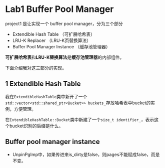 # Lab1 Buffer Pool Manager

project1 是让实现一个 buffer pool manager，分为三个部分

* Extendible Hash Table （可扩展哈希表）
* LRU-K Replacer （LRU-K页替换算法）
* Buffer Pool Manager Instance （缓存池管理器）

**可扩展哈希表**和**LRU-K替换算法**是**缓存池管理器**的内部组件。

下面介绍我对这三部分的实现。

## 1 Extendible Hash Table

我在`ExtendibleHashTable`类中新开了一个`std::vector<std::shared_ptr<Bucket>> buckets_`存放哈希表中bucket的实例，方便管理。

在`ExtendibleHashTable::Bucket`类中新建了一个`size_t identifier_`，表示这个bucket识别的后缀是什么。

## Buffer pool manager instance

* UnpinPgImp中，如果传进来is_dirty是false，则pages不能赋成false，而是不变。